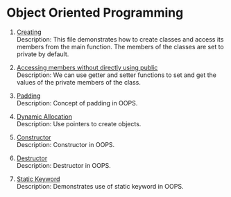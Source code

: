 
# Object Oriented Programming


1. [Creating](https://github.com/amangh30/dsa/blob/main/Object%20Oriented%20Programming/1.cpp)  
   Description: This file demonstrates how to create classes and access its members from the main function. The members of the classes are set to private by default.

2. [Accessing members without directly using public](https://github.com/amangh30/dsa/blob/main/Object%20Oriented%20Programming/2.cpp)  
   Description: We can use getter and setter functions to set and get the values of the private members of the class.

3. [Padding](https://github.com/amangh30/dsa/blob/main/Object%20Oriented%20Programming/3.cpp)  
   Description: Concept of padding in OOPS.

4. [Dynamic Allocation](https://github.com/amangh30/dsa/blob/main/Object%20Oriented%20Programming/4.cpp)  
   Description: Use pointers to create objects.

5. [Constructor](https://github.com/amangh30/dsa/blob/main/Object%20Oriented%20Programming/5.cpp)  
   Description: Constructor in OOPS.

6. [Destructor](https://github.com/amangh30/dsa/blob/main/Object%20Oriented%20Programming/6.cpp)  
   Description: Destructor in OOPS.

7. [Static Keyword](https://github.com/amangh30/dsa/blob/main/Object%20Oriented%20Programming/7.cpp)  
   Description: Demonstrates use of static keyword in OOPS.
